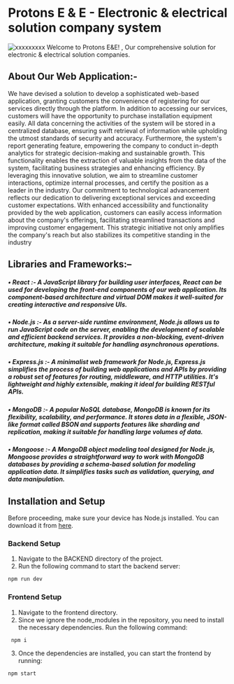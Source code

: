 # Protons E & E - Electronic & electrical solution company system
<img  alt="xxxxxxxxx"  src="https://www.wovss.lk/wp-content/uploads/2017/11/slide-07.jpg">
Welcome to Protons E&E! , Our comprehensive solution for electronic & electrical solution companies.

## About Our Web Application:-

We have devised a solution to develop a sophisticated web-based application, 
granting customers the convenience of registering for our services directly through 
the platform. In addition to accessing our services, customers will have the 
opportunity to purchase installation equipment easily. All data concerning the 
activities of the system will be stored in a centralized database, ensuring swift 
retrieval of information while upholding the utmost standards of security and 
accuracy.
Furthermore, the system's report generating feature, empowering the company to 
conduct in-depth analytics for strategic decision-making and sustainable growth. 
This functionality enables the extraction of valuable insights from the data of the 
system, facilitating business strategies and enhancing efficiency.
By leveraging this innovative solution, we aim to streamline customer interactions, 
optimize internal processes, and certify the position as a leader in the industry. Our
commitment to technological advancement reflects our dedication to delivering 
exceptional services and exceeding customer expectations.
With enhanced accessibility and functionality provided by the web application, 
customers can easily access information about the company's offerings, facilitating
streamlined transactions and improving customer engagement. This strategic 
initiative not only amplifies the company's reach but also stabilizes its competitive
standing in the industry


## Libraries and Frameworks:–
##### • *React* :- A JavaScript library for building user interfaces, React can be used for developing the front-end components of our web application. Its component-based architecture and virtual DOM makes it well-suited for creating interactive and responsive UIs. 
##### • *Node.js* :- As a server-side runtime environment, Node.js allows us to run JavaScript code on the server, enabling the development of scalable and efficient backend services. It provides a non-blocking, event-driven architecture, making it suitable for handling asynchronous operations. 
##### • *Express.js* :- A minimalist web framework for Node.js, Express.js simplifies the process of building web applications and APIs by providing a robust set of features for routing, middleware, and HTTP utilities. It's lightweight and highly extensible, making it ideal for building RESTful APIs. 
##### • *MongoDB* :- A popular NoSQL database, MongoDB is known for its flexibility, scalability, and performance. It stores data in a flexible, JSON-like format called BSON and supports features like sharding and replication, making it suitable for handling large volumes of data. 
 ##### • *Mongoose* :- A MongoDB object modeling tool designed for Node.js, Mongoose provides a straightforward way to work with MongoDB databases by providing a schema-based solution for modeling application data. It simplifies tasks such as validation, querying, and data manipulation.


## Installation and Setup

Before proceeding, make sure your device has Node.js installed. You can download it from [here](https://nodejs.org/).

### Backend Setup

1. Navigate to the BACKEND directory of the project.
2. Run the following command to start the backend server:

```bash
npm run dev
```

### Frontend Setup
1. Navigate to the frontend directory.
2. Since we ignore the node_modules in the repository, you need to install the necessary dependencies. Run the following command:
```bash
 npm i
```

3. Once the dependencies are installed, you can start the frontend by running:
```bash
npm start
```
